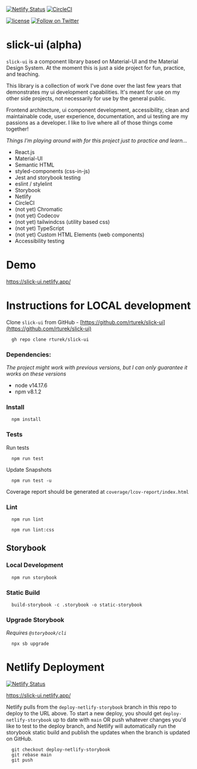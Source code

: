 [![Netlify Status](https://api.netlify.com/api/v1/badges/73200f96-fc74-4825-98cd-a97f105e3155/deploy-status)](https://app.netlify.com/sites/slick-ui/deploys)
[![CircleCI](https://img.shields.io/circleci/project/github/RTurek/slick-ui/main.svg?style=flat&logo=circleci)](https://app.circleci.com/pipelines/github/RTurek/slick-ui?branch=main)

<!-- [![Coverage Status](https://img.shields.io/codecov/c/github/RTurek/slick-ui/main.svg)](https://codecov.io/gh/RTurek/slick-ui/branch/main) -->

[![license](https://img.shields.io/badge/license-MIT-blue.svg)](https://github.com/RTurek/slick-ui/blob/main/LICENSE)
[![Follow on Twitter](https://img.shields.io/twitter/follow/rjturek.svg?label=follow+rjturek)](https://twitter.com/rjturek)

# slick-ui (alpha)
`slick-ui` is a component library based on Material-UI and the Material Design System. At the moment this is just a side project for fun, practice, and teaching.

This library is a collection of work I've done over the last few years that demonstrates my ui development capabilities. It's meant for use on my other side projects, not necessarily for use by the general public.

Frontend architecture, ui component development, accessibility, clean and maintainable code, user experience, documentation, and ui testing are my passions as a developer. I like to live where all of those things come together!

_Things I'm playing around with for this project just to practice and learn..._
- React.js
- Material-UI
- Semantic HTML
- styled-components (css-in-js)
- Jest and storybook testing
- eslint / stylelint
- Storybook
- Netlify
- CircleCI
- (not yet) Chromatic
- (not yet) Codecov
- (not yet) tailwindcss (utility based css)
- (not yet) TypeScript
- (not yet) Custom HTML Elements (web components)
- Accessibility testing

# Demo
https://slick-ui.netlify.app/

# Instructions for LOCAL development

Clone `slick-ui` from GitHub - [https://github.com/rturek/slick-ui](https://github.com/rturek/slick-ui)

  ```shell
    gh repo clone rturek/slick-ui
  ```

### Dependencies:

_The project might work with previous versions, but I can only guarantee it works on these versions_
- node v14.17.6
- npm v8.1.2

### Install

  ```shell
    npm install
  ```

### Tests

Run tests
  ```shell
    npm run test
  ```

Update Snapshots
  ```shell
    npm run test -u
  ```

Coverage report should be generated at `coverage/lcov-report/index.html`

### Lint

  ```shell
    npm run lint
  ```

  ```shell
    npm run lint:css
  ```

## Storybook

### Local Development
  ```shell
    npm run storybook
  ```

### Static Build
  ```shell
    build-storybook -c .storybook -o static-storybook
  ```

### Upgrade Storybook

_Requires `@storybook/cli`_
  ```shell
    npx sb upgrade
  ```

# Netlify Deployment

[![Netlify Status](https://api.netlify.com/api/v1/badges/73200f96-fc74-4825-98cd-a97f105e3155/deploy-status)](https://app.netlify.com/sites/slick-ui/deploys)

https://slick-ui.netlify.app/

Netlify pulls from the `deploy-netlify-storybook` branch in this repo to deploy to the URL above. To start a new deploy, you should get `deploy-netlify-storybook` up to date with `main` OR push whatever changes you'd like to test to the deploy branch, and Netlify will automatically run the storybook static build and publish the updates when the branch is updated on GitHub.

  ```shell
    git checkout deploy-netlify-storybook
    git rebase main
    git push
  ```


<!--
NOTE: This is from an old repo that I wrote, and may not work for slick-ui but I'm leaving it here for now.

- Yarn Linking
  - Because of shared dev and peer dependencies (like `react` and `material-ui`), you have to do some special things locally to point your application towards the `slick-ui` library for local Slick development in conjunction with your application.
  - Delete `node_modules` in both the `slick-ui` and `modernmsg/client` directories (or wherever your local app is)
  - run `yarn install` in `modernmsg/client`
  - run `yarn link` in `slick-ui`
  - run `yarn link @slick-ui/core` in `modernmsg/client`
  - DO NOT run `yarn install` again or the link may be broken and you will have to repeat these steps. You should just be able to build either or both projects from here on out.
- Hot-Reloading For ModernMsg/Client
  - Run the application in watch mode a you normally would (e.g. `foreman s -f Procfile.hot` etc.)
  - In the slick-ui repo, run `yarn build` to re-build the distributed files on file changes (you'll need to do this manually), and foreman should pick up the updates immediately and re-build the app. This is because Yarn Link is pointing to the new build in the slick repo
 -->
